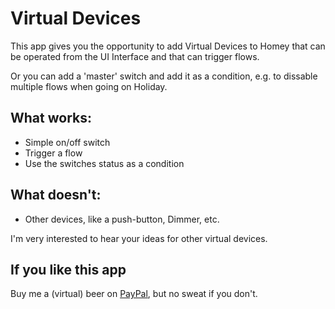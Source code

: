 # Virtual Devices

This app gives you the opportunity to add Virtual Devices to Homey that can be operated from the UI Interface and that can trigger flows.

Or you can add a 'master' switch and add it as a condition, e.g. to dissable multiple flows when going on Holiday. 

## What works:

* Simple on/off switch
* Trigger a flow
* Use the switches status as a condition

## What doesn't:

* Other devices, like a push-button, Dimmer, etc.

I'm very interested to hear your ideas for other virtual devices. 

## If you like this app

Buy me a (virtual) beer on [PayPal](http://paypal.me/ArjanKranenburg),
but no sweat if you don't.
